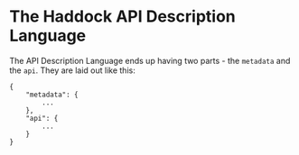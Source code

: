 The Haddock API Description Language
====================================

The API Description Language ends up having two parts - the `metadata` and the `api`. They are laid out like this:

~~~~{json}
{
	"metadata": {
		...
	},
	"api": {
		...
	}
}
~~~~